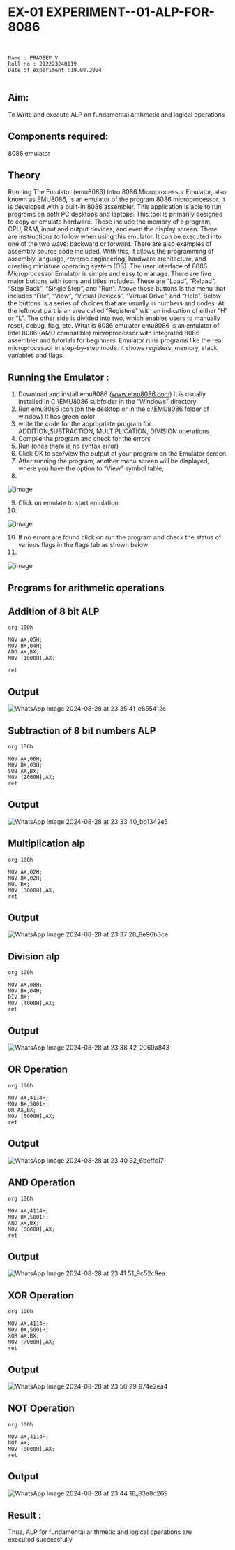 # EX-01 EXPERIMENT--01-ALP-FOR-8086






```


Name : PRADEEP V
Roll no : 212223240119
Date of experiment :19.08.2024


```




## Aim: 





To Write and execute ALP on fundamental arithmetic and logical operations




## Components required: 



8086  emulator 



## Theory





Running The Emulator (emu8086) Intro 8086 Microprocessor Emulator, also known as EMU8086, is an emulator of the program 8086 microprocessor. It is developed with a built-in 8086 assembler. 
This application is able to run programs on both PC desktops and laptops. 
This tool is primarily designed to copy or emulate hardware. These include the memory of a program, CPU, RAM, input and output devices, and even the display screen. There are instructions to follow when using this emulator. It can be executed into one of the two ways:
backward or forward. There are also examples of assembly source code included. With this, it allows the programming of assembly language, reverse engineering, hardware architecture, and creating miniature operating system (OS). The user interface of 8086 Microprocessor Emulator is simple 
and easy to manage. There are five major buttons with icons 
and titles included. These are “Load”, “Reload”, “Step Back”, “Single Step”, and “Run”. Above those buttons is the menu that includes “File”, “View”, “Virtual Devices”, “Virtual Drive”, and “Help”. Below the buttons is a series of choices that are usually in numbers and codes. At the leftmost part is an area called “Registers” with an indication of either “H” or “L”. The other side is divided into two, which enables users to 
manually reset, debug, flag, etc. What is 8086 emulator emu8086 is an emulator of Intel 8086 (AMD compatible) microprocessor
with integrated 8086 assembler and tutorials for beginners. Emulator runs programs like the real microprocessor in step-by-step mode. it shows registers, memory, stack, variables and flags.






 ## Running the Emulator :

 

 

 
 


1.	Download and install emu8086 (www.emu8086.com) It is usually installed in C:\EMU8086 subfolder in the “Windows” directory
2.	Run  emu8086 icon (on the desktop or in the c:\EMU8086 folder of window) It has green color 
3. write the code for the appropriate program for ADDITION,SUBTRACTION, MULTIPLICATION,  DIVISION operations 
4.	Compile the program and check for the errors 
5.	Run (once there is no syntax error) 
6.	Click OK to see/view the output of your program on the Emulator screen. 
7.	After running the program, another menu screen will be displayed, where you have the option to “View” symbol table,
8.	 

![image](https://user-images.githubusercontent.com/36288975/189273263-d65baae9-4b8f-4723-afb3-c0ffa4052b04.png)




9.	Click on emulate to start emulation
10.	

![image](https://user-images.githubusercontent.com/36288975/189273273-9bb36ec1-e2e8-4892-8d35-37707332bfdc.png)


10.	If no errors are found click on run the program and check the status of various flags in the flags tab as shown below
11.	

![image](https://user-images.githubusercontent.com/36288975/189273277-113a2a33-4a40-4ff8-95a5-ecd3a1f504fe.png)



## Programs for arithmetic  operations









## Addition  of 8 bit ALP

```
org 100h

MOV AX,05H;
MOV BX,04H;
ADD AX,BX;
MOV [1000H],AX;

ret
```
## Output  
![WhatsApp Image 2024-08-28 at 23 35 41_e855412c](https://github.com/user-attachments/assets/fc417ad6-4112-4ba5-971c-43107dae08e4)




## Subtraction   of 8 bit numbers  ALP 

```
org 100h

MOV AX,06H;
MOV BX,03H;
SUB AX,BX;
MOV [2000H],AX;
ret
```
## Output 
![WhatsApp Image 2024-08-28 at 23 33 40_bb1342e5](https://github.com/user-attachments/assets/7831dd2f-b3cc-4c7b-8889-ae839b82489c)






## Multiplication alp 

```
org 100h

MOV AX,02H;
MOV BX,02H;
MUL BX;
MOV [3000H],AX;
ret
```
## Output  
![WhatsApp Image 2024-08-28 at 23 37 28_8e96b3ce](https://github.com/user-attachments/assets/9772a31c-f3ca-4f59-a27a-10a994d5e582)






## Division alp 

```
org 100h

MOV AX,08H;
MOV BX,04H;
DIV BX;
MOV [4000H],AX;
ret
```
## Output 
![WhatsApp Image 2024-08-28 at 23 38 42_2069a843](https://github.com/user-attachments/assets/0dcc97f9-e270-4c28-8b39-a41f2885189b)




## OR Operation

```
org 100h

MOV AX,4114H;
MOV BX,5001H;
OR AX,BX;
MOV [5000H],AX;
ret
```
## Output
![WhatsApp Image 2024-08-28 at 23 40 32_6beffc17](https://github.com/user-attachments/assets/1c278a9d-5c0b-4787-98ce-6f51318957f9)





## AND Operation

```
org 100h

MOV AX,4114H;
MOV BX,5001H;
AND AX,BX;
MOV [6000H],AX;
ret
```
## Output
![WhatsApp Image 2024-08-28 at 23 41 51_9c52c9ea](https://github.com/user-attachments/assets/ee30b55a-0328-46c6-8ebb-9ef30827226e)







## XOR Operation

```
org 100h

MOV AX,4114H;
MOV BX,5001H;
XOR AX,BX;
MOV [7000H],AX;
ret
```
## Output
![WhatsApp Image 2024-08-28 at 23 50 29_974e2ea4](https://github.com/user-attachments/assets/caceee4a-1d1c-4184-b8db-716c34d7adeb)





## NOT Operation

```
org 100h

MOV AX,4114H;
NOT AX;
MOV [8000H],AX;
ret
```









## Output
![WhatsApp Image 2024-08-28 at 23 44 18_83e8c269](https://github.com/user-attachments/assets/7a943875-b7a1-4d9c-961e-e479d102517c)




























## Result :
Thus, ALP for fundamental arithmetic and logical operations are executed successfully
 








